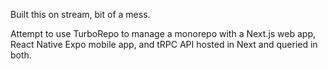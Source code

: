 Built this on stream, bit of a mess.

Attempt to use TurboRepo to manage a monorepo with a Next.js web app, React Native Expo mobile app, and tRPC API hosted in Next and queried in both.
